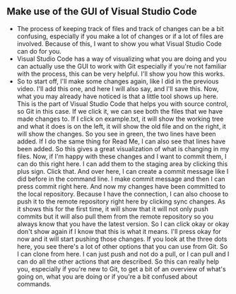 ## Make use of the GUI of Visual Studio Code

- The process of keeping track of files and track of changes can be a bit confusing, especially if you make a lot of changes or if a lot of files are involved. Because of this, I want to show you what Visual Studio Code can do for you.
- Visual Studio Code has a way of visualizing what you are doing and you can actually use the GUI to work with Git especially if you're not familiar with the process, this can be very helpful. I'll show you how this works.
- So to start off, I'll make some changes again, like I did in the previous video. I'll add this one, and here I will also say, and I'll save this. Now, what you may already have noticed is that a little tool shows up here. This is the part of Visual Studio Code that helps you with source control, so Git in this case. If we click it, we can see both the files that we have made changes to. If I click on example.txt, it will show the working tree and what it does is on the left, it will show the old file and on the right, it will show the changes. So you see in green, the two lines have been added. If I do the same thing for Read Me, I can also see that lines have been added. So this gives a great visualization of what is changing in my files. Now, if I'm happy with these changes and I want to commit them, I can do this right here. I can add them to the staging area by clicking this plus sign. Click that. And over here, I can create a commit message like I did before in the command line. I make commit message and then I can press commit right here. And now my changes have been committed to the local repository. Because I have the connection, I can also choose to push it to the remote repository right here by clicking sync changes. As it shows this for the first time, it will show that it will not only push commits but it will also pull them from the remote repository so you always know that you have the latest version. So I can click okay or okay don't show again if I know that this is what it means. I'll press okay for now and it will start pushing those changes. If you look at the three dots here, you see there's a lot of other options that you can use from Git. So I can clone from here. I can just push and not do a pull, or I can pull and I can do all the other actions that are described. So this can really help you, especially if you're new to Git, to get a bit of an overview of what's going on, what you are doing or if you're a bit confused about commands.